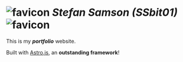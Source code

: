 # ![favicon](./public/favicon.ico) ***Stefan Samson (SSbit01)*** ![favicon](./public/favicon.ico)

This is my ***portfolio*** website.

Built with [Astro.js](https://astro.build/), an **outstanding framework**!

